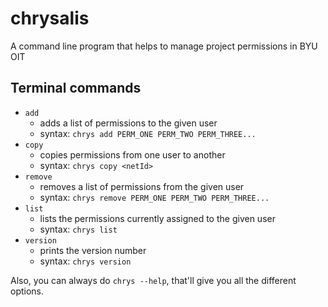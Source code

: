 # chrysalis
A command line program that helps to manage project permissions in BYU OIT

## Terminal commands
* `add`
  * adds a list of permissions to the given user
  * syntax: `chrys add PERM_ONE PERM_TWO PERM_THREE...`
* `copy`
  * copies permissions from one user to another
  * syntax: `chrys copy <netId>`
* `remove`
  * removes a list of permissions from the given user
  * syntax: `chrys remove PERM_ONE PERM_TWO PERM_THREE...`
* `list`
  * lists the permissions currently assigned to the given user
  * syntax: `chrys list`
* `version`
  * prints the version number
  * syntax: `chrys version`

Also, you can always do `chrys --help`, that'll give you all the different options.

